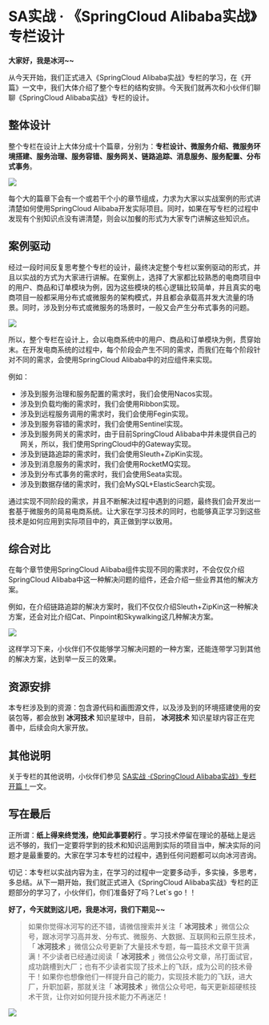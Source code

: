 # SA实战 · 《SpringCloud Alibaba实战》专栏设计

**大家好，我是冰河~~**

从今天开始，我们正式进入《SpringCloud Alibaba实战》专栏的学习，在《开篇》一文中，我们大体介绍了整个专栏的结构安排。今天我们就再次和小伙伴们聊聊《SpringCloud Alibaba实战》专栏的设计。

## 整体设计

整个专栏在设计上大体分成十个篇章，分别为：**专栏设计、微服务介绍、微服务环境搭建、服务治理、服务容错、服务网关、链路追踪、消息服务、服务配置、分布式事务**。

![](/assets/images/microservices/springcloudalibaba/sa-2022-04-04-001.png)

每个大的篇章下会有一个或若干个小的章节组成，力求为大家以实战案例的形式讲清楚如何使用SpringCloud Alibaba开发实际项目。同时，如果在写专栏的过程中发现有个别知识点没有讲清楚，则会以加餐的形式为大家专门讲解这些知识点。

## 案例驱动

经过一段时间反复思考整个专栏的设计，最终决定整个专栏以案例驱动的形式，并且以实战的方式为大家进行讲解。在案例上，选择了大家都比较熟悉的电商项目中的用户、商品和订单模块为例，因为这些模块的核心逻辑比较简单，并且真实的电商项目一般都采用分布式或微服务的架构模式，并且都会承载高并发大流量的场景。同时，涉及到分布式或微服务的场景时，一般又会产生分布式事务的问题。

![](/assets/images/microservices/springcloudalibaba/sa-2022-04-04-002.png)

所以，整个专栏在设计上，会以电商系统中的用户、商品和订单模块为例，贯穿始末。在开发电商系统的过程中，每个阶段会产生不同的需求，而我们在每个阶段针对不同的需求，会使用SpringCloud Alibaba中的对应组件来实现。

例如：

* 涉及到服务治理和服务配置的需求时，我们会使用Nacos实现。
* 涉及到负载均衡的需求时，我们会使用Ribbon实现。
* 涉及到远程服务调用的需求时，我们会使用Fegin实现。
* 涉及到服务容错的需求时，我们会使用Sentinel实现。
* 涉及到服务网关的需求时，由于目前SpringCloud Alibaba中并未提供自己的网关，所以，我们使用SpringCloud中的Gateway实现。
* 涉及到链路追踪的需求时，我们会使用Sleuth+ZipKin实现。
* 涉及到消息服务的需求时，我们会使用RocketMQ实现。
* 涉及到分布式事务的需求时，我们会使用Seata实现。
* 涉及到数据存储的需求时，我们会MySQL+ElasticSearch实现。

通过实现不同阶段的需求，并且不断解决过程中遇到的问题，最终我们会开发出一套基于微服务的简易电商系统。让大家在学习技术的同时，也能够真正学习到这些技术是如何应用到实际项目中的，真正做到学以致用。

## 综合对比

在每个章节使用SpringCloud Alibaba组件实现不同的需求时，不会仅仅介绍SpringCloud Alibaba中这一种解决问题的组件，还会介绍一些业界其他的解决方案。

例如，在介绍链路追踪的解决方案时，我们不仅仅介绍Sleuth+ZipKin这一种解决方案，还会对比介绍Cat、Pinpoint和Skywalking这几种解决方案。

![](/assets/images/microservices/springcloudalibaba/sa-2022-04-04-003.png)

这样学习下来，小伙伴们不仅能够学习解决问题的一种方案，还能连带学习到其他的解决方案，达到举一反三的效果。

## 资源安排

本专栏涉及到的资源：包含源代码和画图源文件，以及涉及到的环境搭建使用的安装包等，都会放到 **冰河技术** 知识星球中，目前， **冰河技术** 知识星球内容正在完善中，后续会向大家开放。

## 其他说明

关于专栏的其他说明，小伙伴们参见 [SA实战 ·《SpringCloud Alibaba实战》专栏开篇！](/md/microservices/springcloudalibaba/2022-04-02-SpringCloudAlibaba专栏开篇.md)一文。

## 写在最后

正所谓：**纸上得来终觉浅，绝知此事要躬行** 。学习技术停留在理论的基础上是远远不够的，我们一定要将学到的技术和知识运用到实际的项目当中，解决实际的问题才是最重要的。大家在学习本专栏的过程中，遇到任何问题都可以向冰河咨询。

切记：本专栏以实战内容为主，在学习的过程中一定要多动手，多实操，多思考，多总结。从下一期开始，我们就正式进入《SpringCloud Alibaba实战》专栏的正题部分的学习了，小伙伴们，你们准备好了吗？Let`s go！！

**好了，今天就到这儿吧，我是冰河，我们下期见~~**


> 如果你觉得冰河写的还不错，请微信搜索并关注「 **冰河技术** 」微信公众号，跟冰河学习高并发、分布式、微服务、大数据、互联网和云原生技术，「 **冰河技术** 」微信公众号更新了大量技术专题，每一篇技术文章干货满满！不少读者已经通过阅读「 **冰河技术** 」微信公众号文章，吊打面试官，成功跳槽到大厂；也有不少读者实现了技术上的飞跃，成为公司的技术骨干！如果你也想像他们一样提升自己的能力，实现技术能力的飞跃，进大厂，升职加薪，那就关注「 **冰河技术** 」微信公众号吧，每天更新超硬核技术干货，让你对如何提升技术能力不再迷茫！


![](https://img-blog.csdnimg.cn/20200906013715889.png)
